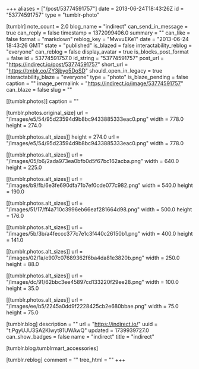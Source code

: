 +++
aliases = ["/post/53774591757"]
date = 2013-06-24T18:43:26Z
id = "53774591757"
type = "tumblr-photo"

[tumblr]
note_count = 2.0
blog_name = "indirect"
can_send_in_message = true
can_reply = false
timestamp = 1372099406.0
summary = ""
can_like = false
format = "markdown"
reblog_key = "MwvuEKe1"
date = "2013-06-24 18:43:26 GMT"
state = "published"
is_blazed = false
interactability_reblog = "everyone"
can_reblog = false
display_avatar = true
is_blocks_post_format = false
id = 53774591757.0
id_string = "53774591757"
post_url = "https://indirect.io/post/53774591757"
short_url = "https://tmblr.co/ZY3jbyo5DoSD"
should_open_in_legacy = true
interactability_blaze = "everyone"
type = "photo"
is_blaze_pending = false
caption = ""
image_permalink = "https://indirect.io/image/53774591757"
can_blaze = false
slug = ""

[[tumblr.photos]]
caption = ""

[tumblr.photos.original_size]
url = "/images/e5/54/95d23594d9b8bc9433885333eac0.png"
width = 778.0
height = 274.0

[[tumblr.photos.alt_sizes]]
height = 274.0
url = "/images/e5/54/95d23594d9b8bc9433885333eac0.png"
width = 778.0

[[tumblr.photos.alt_sizes]]
url = "/images/05/b6/2ada973ea0bfb0d5f67bc162acba.png"
width = 640.0
height = 225.0

[[tumblr.photos.alt_sizes]]
url = "/images/b9/fb/6e3fe690dfa71b7ef0cde077c982.png"
width = 540.0
height = 190.0

[[tumblr.photos.alt_sizes]]
url = "/images/51/17/ff4a710c3996eb66eaf281664d98.png"
width = 500.0
height = 176.0

[[tumblr.photos.alt_sizes]]
url = "/images/5b/3b/a4feccc377c7e1c3f440c26150b1.png"
width = 400.0
height = 141.0

[[tumblr.photos.alt_sizes]]
url = "/images/02/1a/e907c07689362f6ba4da81e3820b.png"
width = 250.0
height = 88.0

[[tumblr.photos.alt_sizes]]
url = "/images/dc/91/62bbc3ee45897cd133220f29ee28.png"
width = 100.0
height = 35.0

[[tumblr.photos.alt_sizes]]
url = "/images/ee/b5/2245a0dd9f2228425cb2e680bbae.png"
width = 75.0
height = 75.0

[tumblr.blog]
description = ""
url = "https://indirect.io/"
uuid = "t:PgyUJU3SA2Klwyt81UWAwQ"
updated = 1739939727.0
can_show_badges = false
name = "indirect"
title = "indirect"

[tumblr.blog.tumblrmart_accessories]

[tumblr.reblog]
comment = ""
tree_html = ""
+++
